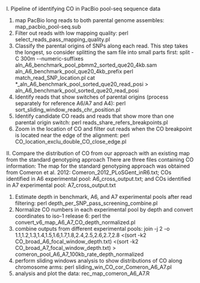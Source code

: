 I. Pipeline of identifying CO in PacBio pool-seq sequence data
1. map PacBio long reads to both parental genome assembles: map_pacbio_pool-seq.sub
2. Filter out reads with low mapping quality: perl select_reads_pass_mapping_quality.pl
3. Classify the parental origins of SNPs along each read. This step takes the longest, so consider splitting the sam file into small parts first: split -C 300m --numeric-suffixes aln_A6_benchmark_pool_pbmm2_sorted_que20_4kb.sam aln_A6_benchmark_pool_que20_4kb_prefix
   perl match_read_SNP_location.pl
   cat *_aln_A6_benchmark_pool_sorted_que20_read_posi > aln_A6_benchmark_pool_sorted_que20_read_posi
4. Identify reads that show switches of parental origins (process separately for reference A6/A7 and A4): perl sort_sliding_window_reads_chr_position.pl
5. Identify candidate CO reads and reads that show more than one parental origin switch: perl reads_share_refers_breakpoints.pl
6. Zoom in the location of CO and filter out reads when the CO breakpoint is located near the edge of the alignment: perl CO_location_exclu_double_CO_close_edge.pl



II. Compare the distribution of CO from our approach with an existing map from the standard genotyping approach
There are three files containing CO information: The map for the standard genotyping approach was obtained from Comeron et al. 2012: Comeron_2012_PLoSGent_inR6.txt; COs identified in A6 experimental pool: A6_cross_output.txt; and COs identified in A7 experimental pool: A7_cross_output.txt
1. Estimate depth in benchmark, A6, and A7 experimental pools after read filtering: perl depth_per_SNP_pass_screening_combine.pl
2. Normalize CO numbers in each experimental pool by depth and convert coordinates to iso-1 release 6: perl the convert_v6_map_A6_A7_CO_depth_normalized.pl
3. combine outputs from different experimental pools: join -j 2 -o 1.1,1.2,1.3,1.4,1.5,1.6,1.7,1.8,2.4,2.5,2.6,2.7,2.8 <(sort -k2 CO_broad_A6_focal_window_depth.txt) <(sort -k2 CO_broad_A7_focal_window_depth.txt) > comeron_pool_A6_A7_100kb_rate_depth_normalized
4. perform sliding windows analysis to show distributions of CO along chromosome arms: perl sliding_win_CO_cor_Comeron_A6_A7.pl
5. analysis and plot the data: rec_map_comeron_A6_A7.R


